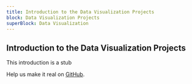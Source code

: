 ```yaml
---
title: Introduction to the Data Visualization Projects
block: Data Visualization Projects
superBlock: Data Visualization
---
```

## Introduction to the Data Visualization Projects

This introduction is a stub

Help us make it real on [GitHub](https://github.com/freeCodeCamp/learn/tree/master/src/introductions).
